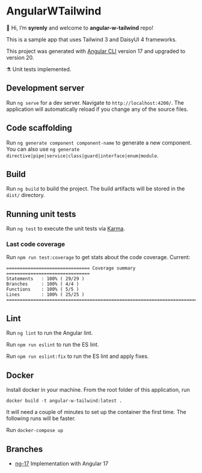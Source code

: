 # AngularWTailwind

👋 Hi, I’m **syrenly** and welcome to **angular-w-tailwind** repo!

This is a sample app that uses Tailwind 3 and DaisyUI 4 frameworks.

This project was generated with [Angular CLI](https://github.com/angular/angular-cli) version 17 and upgraded to version 20.

⚗️ Unit tests implemented.

## Development server

Run `ng serve` for a dev server. Navigate to `http://localhost:4200/`. The application will automatically reload if you change any of the source files.

## Code scaffolding

Run `ng generate component component-name` to generate a new component. You can also use `ng generate directive|pipe|service|class|guard|interface|enum|module`.

## Build

Run `ng build` to build the project. The build artifacts will be stored in the `dist/` directory.

## Running unit tests

Run `ng test` to execute the unit tests via [Karma](https://karma-runner.github.io).

### Last code coverage

Run `npm run test:coverage` to get stats about the code coverage. Current:

```
=============================== Coverage summary ===============================
Statements   : 100% ( 29/29 )
Branches     : 100% ( 4/4 )
Functions    : 100% ( 5/5 )
Lines        : 100% ( 25/25 )
================================================================================
```

## Lint

Run `ng lint` to run the Angular lint.

Run `npm run eslint` to run the ES lint.

Run `npm run eslint:fix` to run the ES lint and apply fixes.

## Docker

Install docker in your machine. From the root folder of this application, run

`docker build -t angular-w-tailwind:latest .`

It will need a couple of minutes to set up the container the first time. The following runs will be faster.

Run `docker-compose up`

## Branches

-   [ng-17](https://github.com/syrenly/angular-w-tailwind/tree/ng-17) Implementation with Angular 17
